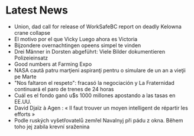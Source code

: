 # Latest News
-  Union, dad call for release of WorkSafeBC report on deadly Kelowna crane collapse
-  El motivo por el que Vicky Luego ahora es Victoria
-  Bijzondere overnachtingen opeens simpel te vinden
-  Drei Männer in Dorsten abgeführt: Viele Bilder dokumentieren Polizeieinsatz
-  Good numbers at Farming Expo
-  NASA caută patru marţieni aspiranţi pentru o simulare de un an a vieţii pe Marte
-  "Nos faltaron el respeto": fracasó la negociación y La Fraternidad continuará el paro de trenes de 24 horas
-  Cuál es el fondo ganó u$s 1000 millones apostando a las tasas en EE.UU.
-  David Djaïz à Agen : « Il faut trouver un moyen intelligent de répartir les efforts »
-  Podle ruských vyšetřovatelů zemřel Navalnyj při pádu z okna. Během toho jej zabila krevní sraženina
